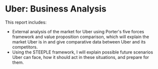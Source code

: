 # Uber: Business Analysis

This report includes:
* External analysis of the market for Uber using Porter's five forces framework and value proposition comparison, which will explain the market Uber is in and give comparative data between Uber and its competitors. 
* Using the STEEPLE framework, I will explain possible future scenarios Uber can face, how it should act in these situations, and prepare for them. 
